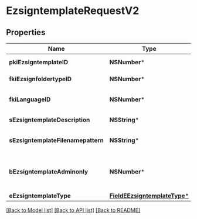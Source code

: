 # EzsigntemplateRequestV2

## Properties
Name | Type | Description | Notes
------------ | ------------- | ------------- | -------------
**pkiEzsigntemplateID** | **NSNumber*** | The unique ID of the Ezsigntemplate | [optional] 
**fkiEzsignfoldertypeID** | **NSNumber*** | The unique ID of the Ezsignfoldertype. | [optional] 
**fkiLanguageID** | **NSNumber*** | The unique ID of the Language.  Valid values:  |Value|Description| |-|-| |1|French| |2|English| | 
**sEzsigntemplateDescription** | **NSString*** | The description of the Ezsigntemplate | 
**sEzsigntemplateFilenamepattern** | **NSString*** | The filename pattern of the Ezsigntemplate | [optional] 
**bEzsigntemplateAdminonly** | **NSNumber*** | Whether the Ezsigntemplate can be accessed by admin users only (eUserType&#x3D;Normal) | 
**eEzsigntemplateType** | [**FieldEEzsigntemplateType***](FieldEEzsigntemplateType.md) |  | 

[[Back to Model list]](../README.md#documentation-for-models) [[Back to API list]](../README.md#documentation-for-api-endpoints) [[Back to README]](../README.md)


